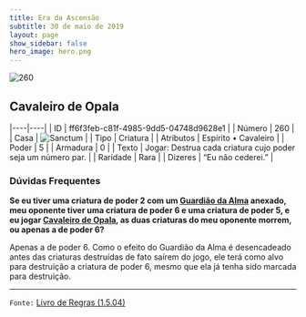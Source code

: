 ```yaml
---
title: Era da Ascensão
subtitle: 30 de maio de 2019
layout: page
show_sidebar: false
hero_image: hero.png
---
```


![260](https://cdn.keyforgegame.com/media/card_front/pt/435_260_8Q7G6RFXJ7GP_pt.png)

## Cavaleiro de Opala

|----|----|
| ID | ff6f3feb-c81f-4985-9dd5-04748d9628e1 |
| Número | 260 |
| Casa | ![Sanctum](https://archonarcana.com/images/thumb/c/c7/Sanctum.png/22px-Sanctum.png "Santuário") |
| Tipo | Criatura |
| Atributos | Espírito • Cavaleiro |
| Poder | 5 |
| Armadura | 0 |
| Texto | Jogar: Destrua cada criatura cujo poder seja um número par. |
| Raridade | Rara |
| Dizeres | “Eu não cederei.” |

### Dúvidas Frequentes

**Se eu tiver uma criatura de poder 2 com um [Guardião da Alma](/aoa/083) anexado, meu oponente tiver uma criatura de poder 6 e uma
criatura de poder 5, e eu jogar [Cavaleiro de Opala](/aoa/260), as
duas criaturas do meu oponente morrem, ou apenas a de poder 6?**

Apenas a de poder 6. Como o efeito do Guardião da Alma é
desencadeado antes das criaturas destruídas de fato saírem do jogo, ele
terá como alvo para destruição a criatura de poder 6, mesmo que ela já
tenha sido marcada para destruição.

<hr/>

`Fonte:` [Livro de Regras (1.5.04)](https://drive.google.com/open?id=14pM1J8ZR_4hZbGFZt-ArQdAGsHCPEQdE)
